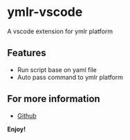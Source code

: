 # ymlr-vscode

A vscode extension for ymlr platform

## Features

- Run script base on yaml file
- Auto pass command to ymlr platform

## For more information

* [Github](https://github.com/circle2jt/ymlr-vscode)

**Enjoy!**
